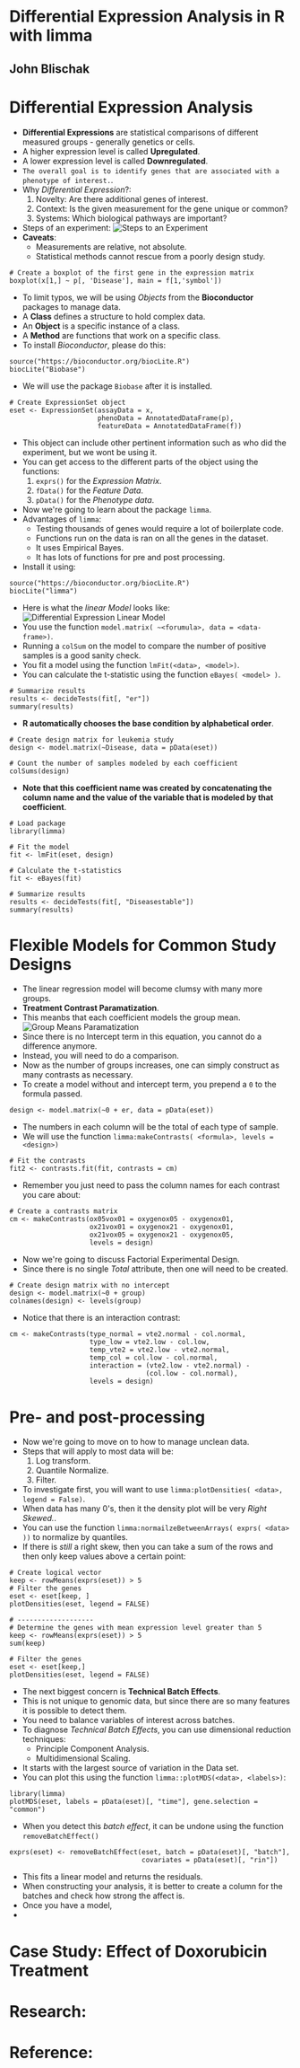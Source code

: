 # Differential Expression Analysis in R with limma
## John Blischak

# Differential Expression Analysis
- **Differential Expressions** are statistical comparisons of different measured groups - generally genetics or cells.
- A higher expression level is called **Upregulated**.
- A lower expression level is called **Downregulated**.
- `The overall goal is to identify genes that are associated with a phenotype of interest.`.
- Why *Differential Expression*?:
  1. Novelty: Are there additional genes of interest.
  2. Context: Is the given measurement for the gene unique or common?
  3. Systems: Which biological pathways are important?
- Steps of an experiment:
![Steps to an Experiment](./images/Experimanetal-Steps.png)
- **Caveats**:
  * Measurements are relative, not absolute.
  * Statistical methods cannot rescue from a poorly design study.
```
# Create a boxplot of the first gene in the expression matrix
boxplot(x[1,] ~ p[, 'Disease'], main = f[1,'symbol'])
```
- To limit typos, we will be using *Objects* from the **Bioconductor** packages to manage data.
- A **Class** defines a structure to hold complex data.
- An **Object** is a specific instance of a class.
- A **Method** are functions that work on a specific class.
- To install *Bioconductor*, please do this:
```
source("https://bioconductor.org/biocLite.R")
biocLite("Biobase")
```
- We will use the package `Biobase` after it is installed.
```
# Create ExpressionSet object
eset <- ExpressionSet(assayData = x,
                      phenoData = AnnotatedDataFrame(p),
                      featureData = AnnotatedDataFrame(f))
```
- This object can include other pertinent information such as who did the experiment, but we wont be using it.
- You can get access to the different parts of the object using the functions:
  1. `exprs()` for the *Expression Matrix*.
  2. `fData()` for the *Feature Data*.
  3. `pData()` for the *Phenotype data*.
- Now we're going to learn about the package `limma`.
- Advantages of `limma`:
  * Testing thousands of genes would require a lot of boilerplate code.
  * Functions run on the data is ran on all the genes in the dataset.
  * It uses Empirical Bayes.
  * It has lots of functions for pre and post processing.
- Install it using:
```
source("https://bioconductor.org/biocLite.R")
biocLite("limma")
```
- Here is what the *linear Model* looks like:
![Differential Expression Linear Model](./images/Differential-Model.png)
- You use the function `model.matrix( ~<forumula>, data = <data-frame>)`.
- Running a `colSum` on the model to compare the number of positive samples is a good sanity check.
- You fit a model using the function `lmFit(<data>, <model>)`.
- You can calculate the t-statistic using the function `eBayes( <model> )`.
```
# Summarize results
results <- decideTests(fit[, "er"])
summary(results)
```
- **R automatically chooses the base condition by alphabetical order**.
```
# Create design matrix for leukemia study
design <- model.matrix(~Disease, data = pData(eset))

# Count the number of samples modeled by each coefficient
colSums(design)
```
- **Note that this coefficient name was created by concatenating the column name and the value of the variable that is modeled by that coefficient**.
```
# Load package
library(limma)

# Fit the model
fit <- lmFit(eset, design)

# Calculate the t-statistics
fit <- eBayes(fit)

# Summarize results
results <- decideTests(fit[, "Diseasestable"])
summary(results)
```


# Flexible Models for Common Study Designs
- The linear regression model will become clumsy with many more groups.
- **Treatment Contrast Paramatization**.
- This meanbs that each coefficient models the group mean.
![Group Means Paramatization](./images/Group-Means-Parametrization.png)
- Since there is no Intercept term in this equation, you cannot do a difference anymore.
- Instead, you will need to do a comparison.
- Now as the number of groups increases, one can simply construct as many contrasts as necessary.
- To create a model without and intercept term, you prepend a `0` to the formula passed.
```
design <- model.matrix(~0 + er, data = pData(eset))
```
- The numbers in each column will be the total of each type of sample.
- We will use the function `limma:makeContrasts( <formula>, levels = <design>)`
```
# Fit the contrasts
fit2 <- contrasts.fit(fit, contrasts = cm)
```
- Remember you just need to pass the column names for each contrast you care about:
```
# Create a contrasts matrix
cm <- makeContrasts(ox05vox01 = oxygenox05 - oxygenox01,
                    ox21vox01 = oxygenox21 - oxygenox01,
                    ox21vox05 = oxygenox21 - oxygenox05,
                    levels = design)
```
- Now we're going to discuss Factorial Experimental Design.
- Since there is no single *Total* attribute, then one will need to be created.
```
# Create design matrix with no intercept
design <- model.matrix(~0 + group)
colnames(design) <- levels(group)
```
- Notice that there is an interaction contrast:
```
cm <- makeContrasts(type_normal = vte2.normal - col.normal,
                    type_low = vte2.low - col.low,
                    temp_vte2 = vte2.low - vte2.normal,
                    temp_col = col.low - col.normal,
                    interaction = (vte2.low - vte2.normal) -
                                  (col.low - col.normal),
                    levels = design)
```


# Pre- and post-processing
- Now we're going to move on to how to manage unclean data.
- Steps that will apply to most data will be:
  1. Log transform.
  2. Quantile Normalize.
  3. Filter.
- To investigate first, you will want to use `limma:plotDensities( <data>, legend = False)`.
- When data has many 0's, then it the density plot will be very *Right Skewed.*.
- You can use the function `limma:normailzeBetweenArrays( exprs( <data> ))` to normalize by quantiles.
- If there is *still* a right skew, then you can take a sum of the rows and then only keep values above a certain point:
```
# Create logical vector
keep <- rowMeans(exprs(eset)) > 5
# Filter the genes
eset <- eset[keep, ]
plotDensities(eset, legend = FALSE)

# -------------------
# Determine the genes with mean expression level greater than 5
keep <- rowMeans(exprs(eset)) > 5
sum(keep)

# Filter the genes
eset <- eset[keep,]
plotDensities(eset, legend = FALSE)
```
- The next biggest concern is **Technical Batch Effects**.
- This is not unique to genomic data, but since there are so many features it is possible to detect them.
- You need to balance variables of interest across batches.
- To diagnose *Technical Batch Effects*, you can use dimensional reduction techniques:
  * Principle Component Analysis.
  * Multidimensional Scaling.
- It starts with the largest source of variation in the Data set.
- You can plot this using the function `limma::plotMDS(<data>, <labels>)`:
```
library(limma)
plotMDS(eset, labels = pData(eset)[, "time"], gene.selection = "common")
```
- When you detect this *batch effect*, it can be undone using the function `removeBatchEffect()`
```
exprs(eset) <- removeBatchEffect(eset, batch = pData(eset)[, "batch"],
                                 covariates = pData(eset)[, "rin"])
```
- This fits a linear model and returns the residuals.
- When constructing your analysis, it is better to create a column for the batches and check how strong the affect is.
- Once you have a model,
-



# Case Study: Effect of Doxorubicin Treatment

# Research:

# Reference:
